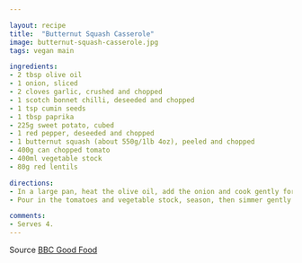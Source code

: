 ```yaml
---

layout: recipe
title:  "Butternut Squash Casserole"
image: butternut-squash-casserole.jpg
tags: vegan main

ingredients:
- 2 tbsp olive oil
- 1 onion, sliced
- 2 cloves garlic, crushed and chopped
- 1 scotch bonnet chilli, deseeded and chopped
- 1 tsp cumin seeds
- 1 tbsp paprika
- 225g sweet potato, cubed
- 1 red pepper, deseeded and chopped
- 1 butternut squash (about 550g/1lb 4oz), peeled and chopped
- 400g can chopped tomato
- 400ml vegetable stock
- 80g red lentils

directions:
- In a large pan, heat the olive oil, add the onion and cook gently for 8 mins until softened. Add the garlic and chilli, cook for another 2 mins. Add the cumin seeds and paprika, then cook for a further 2 mins. Stir in the sweet potato, red pepper and butternut squash and toss with the onion and spices until well mixed.
- Pour in the tomatoes and vegetable stock, season, then simmer gently for 15 mins. Stir in the lentils, cover with a lid, then simmer for 15 mins more until the vegetables are tender, the lentils are cooked and the liquid has been absorbed.

comments: 
- Serves 4.
---
```


Source [BBC Good Food](https://www.bbcgoodfood.com/recipes/2888/butternut-squash-casserole-)